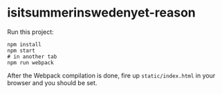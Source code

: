 # isitsummerinswedenyet-reason

Run this project:

```
npm install
npm start
# in another tab
npm run webpack
```

After the Webpack compilation is done, fire up `static/index.html` in
your browser and you should be set.
